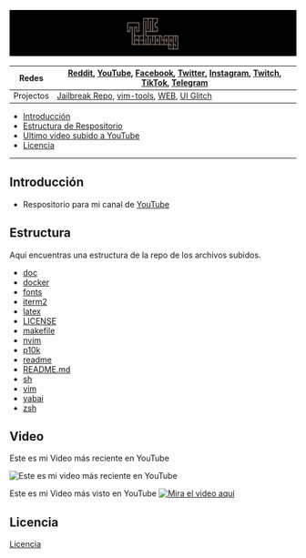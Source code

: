 ![youtube_repo_mc_technology: Repositorio para videos de YouTube](doc/mctechnology_extendido.GIF)


Redes | [Reddit](https://www.reddit.com/user/mctechnology17), [YouTube](https://www.youtube.com/channel/UC_mYh5PYPHBJ5YYUj8AIkcw?view_as=subscriber), [Facebook](https://m.facebook.com/mctechnology17/), [Twitter](https://twitter.com/mctechnology17), [Instagram](https://www.instagram.com/mctechnology17/), [Twitch](https://www.twitch.tv/mctechnology17), [TikTok](https://www.tiktok.com/@mctechnology17), [Telegram](https://t.me/mctechnology)
------|-----
Projectos | [Jailbreak Repo](https://mctechnology17.github.io), [vim-tools](https://github.com/mctechnology17/vim-tools), [WEB](https://mctechnology17.com), [UI Glitch](https://repo.packix.com/package/com.mctechnology.uiglitch/)

- [Introducción](#Introducción)
- [Estructura de Respositorio](#Estructura)
- [Ultimo video subido a YouTube](#Video)
- [Licencia](#Licencia)

----

## Introducción
- Respositorio para mi canal de [YouTube](https://www.youtube.com/channel/UC_mYh5PYPHBJ5YYUj8AIkcw?view_as=subscriber)

## Estructura
Aqui encuentras una estructura de la repo de los archivos subidos.
- [doc](doc)
- [docker](docker)
- [fonts](fonts)
- [iterm2](iterm2)
- [latex](latex)
- [LICENSE](LICENSE)
- [makefile](makefile)
- [nvim](nvim)
- [p10k](p10k)
- [readme](readme)
- [README.md](README.md)
- [sh](sh)
- [vim](vim)
- [yabai](yabai)
- [zsh](zsh)

## Video
Este es mi Video más reciente en YouTube

![Este es mi video más reciente en YouTube](https://www.youtube.com/watch?v=gKkFuM8Ky1I&t=88s)

Este es mi Video más visto en YouTube
[![Mira el video aquí](https://i.ytimg.com/vi/KQ7OgQYRgZc/maxresdefault.jpg)](https://www.youtube.com/watch?v=KQ7OgQYRgZc)

## Licencia
[Licencia](./LICENSE)

